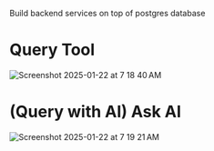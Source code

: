 Build backend services on top of postgres database

# Query Tool
![Screenshot 2025-01-22 at 7 18 40 AM](https://github.com/user-attachments/assets/50518684-166f-4a94-a42d-993597a7ed5c)

# (Query with AI) Ask AI
![Screenshot 2025-01-22 at 7 19 21 AM](https://github.com/user-attachments/assets/ce56a48f-9917-426c-a72a-edac1e514651)



